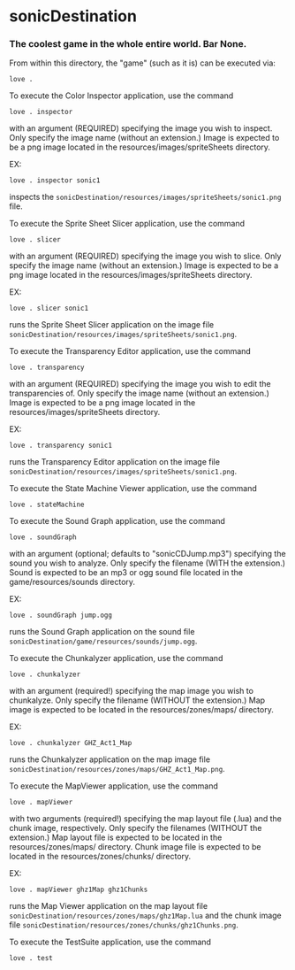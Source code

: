 # sonicDestination
### The coolest game in the whole entire world. Bar None.

From within this directory, the "game" (such as it is) can be executed via:

    love .

To execute the Color Inspector application, use the command

    love . inspector

with an argument (REQUIRED) specifying the image you wish to inspect.
Only specify the image name (without an extension.)
Image is expected to be a png image located in the resources/images/spriteSheets directory.

EX: 

    love . inspector sonic1

inspects the `sonicDestination/resources/images/spriteSheets/sonic1.png` file.

To execute the Sprite Sheet Slicer application, use the command

    love . slicer

with an argument (REQUIRED) specifying the image you wish to slice.
Only specify the image name (without an extension.)
Image is expected to be a png image located in the resources/images/spriteSheets directory.

EX: 

    love . slicer sonic1

runs the Sprite Sheet Slicer application on the image file `sonicDestination/resources/images/spriteSheets/sonic1.png`.

To execute the Transparency Editor application, use the command

    love . transparency

with an argument (REQUIRED) specifying the image you wish to edit the transparencies of.
Only specify the image name (without an extension.)
Image is expected to be a png image located in the resources/images/spriteSheets directory.

EX: 

    love . transparency sonic1

runs the Transparency Editor application on the image file `sonicDestination/resources/images/spriteSheets/sonic1.png`.

To execute the State Machine Viewer application, use the command

    love . stateMachine

To execute the Sound Graph application, use the command

    love . soundGraph

with an argument (optional; defaults to "sonicCDJump.mp3") specifying the sound you wish to analyze.
Only specify the filename (WITH the extension.)
Sound is expected to be an mp3 or ogg sound file located in the game/resources/sounds directory.

EX: 

    love . soundGraph jump.ogg

runs the Sound Graph application on the sound file `sonicDestination/game/resources/sounds/jump.ogg`.

To execute the Chunkalyzer application, use the command

    love . chunkalyzer

with an argument (required!) specifying the map image you wish to chunkalyze.
Only specify the filename (WITHOUT the extension.)
Map image is expected to be located in the resources/zones/maps/ directory.

EX: 

    love . chunkalyzer GHZ_Act1_Map

runs the Chunkalyzer application on the map image file `sonicDestination/resources/zones/maps/GHZ_Act1_Map.png`.

To execute the MapViewer application, use the command

    love . mapViewer

with two arguments (required!) specifying the map layout file (.lua) and the chunk image, respectively.
Only specify the filenames (WITHOUT the extension.)
Map layout file is expected to be located in the resources/zones/maps/ directory.
Chunk image file is expected to be located in the resources/zones/chunks/ directory.

EX: 

    love . mapViewer ghz1Map ghz1Chunks

runs the Map Viewer application on the map layout file `sonicDestination/resources/zones/maps/ghz1Map.lua` and the chunk image file `sonicDestination/resources/zones/chunks/ghz1Chunks.png`.

To execute the TestSuite application, use the command

    love . test


